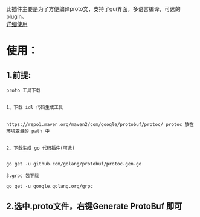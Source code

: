 此插件主要是为了方便编译proto文，支持了gui界面，多语言编译，可选的plugin。<br>
[详细使用](https://blog.codingfine.com/archives/protobuf-lan-ren-cha-jian)

# 使用：
## 1.前提:
    proto 工具下载
    
    
    1、下载 idl 代码生成工具
    
    
    https://repo1.maven.org/maven2/com/google/protobuf/protoc/ protoc 放在环境变量的 path 中
    
    
    2、下载生成 go 代码插件(可选)
    
    
    go get -u github.com/golang/protobuf/protoc-gen-go
    
    3.grpc 包下载
    
    go get -u google.golang.org/grpc
    
## 2.选中.proto文件，右键Generate ProtoBuf 即可
